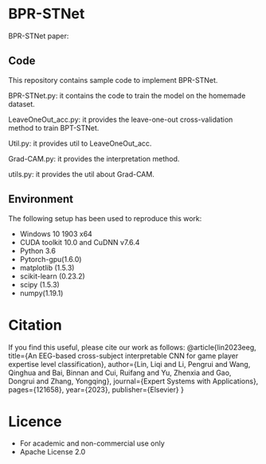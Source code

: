# BPR-STNet
BPR-STNet paper: 

## Code
This repository contains sample code to implement BPR-STNet.  

BPR-STNet.py: it contains the code to train the model on the homemade dataset.

LeaveOneOut_acc.py: it provides the leave-one-out cross-validation method to train BPT-STNet.

Util.py: it provides util to LeaveOneOut_acc.

Grad-CAM.py: it provides the interpretation method.

utils.py: it provides the util about Grad-CAM.

## Environment

The following setup has been used to reproduce this work:

- Windows 10 1903 x64
- CUDA toolkit 10.0 and CuDNN v7.6.4
- Python 3.6
- Pytorch-gpu(1.6.0)
- matplotlib (1.5.3)
- scikit-learn (0.23.2)
- scipy (1.5.3)
- numpy(1.19.1)

# Citation

If you find this useful, please cite our work as follows:
@article{lin2023eeg,
  title={An EEG-based cross-subject interpretable CNN for game player expertise level classification},
  author={Lin, Liqi and Li, Pengrui and Wang, Qinghua and Bai, Binnan and Cui, Ruifang and Yu, Zhenxia and Gao, Dongrui and Zhang, Yongqing},
  journal={Expert Systems with Applications},
  pages={121658},
  year={2023},
  publisher={Elsevier}
}

# Licence

- For academic and non-commercial use only
- Apache License 2.0
